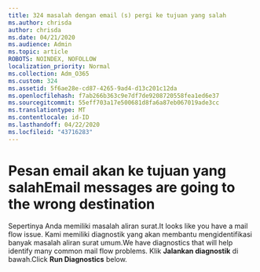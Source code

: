 ```yaml
---
title: 324 masalah dengan email (s) pergi ke tujuan yang salah
ms.author: chrisda
author: chrisda
ms.date: 04/21/2020
ms.audience: Admin
ms.topic: article
ROBOTS: NOINDEX, NOFOLLOW
localization_priority: Normal
ms.collection: Adm_O365
ms.custom: 324
ms.assetid: 5f6ae28e-cd87-4265-9ad4-d13c201c12da
ms.openlocfilehash: f7ab266b363c9e7df7de9208720558fea1ed6e37
ms.sourcegitcommit: 55eff703a17e500681d8fa6a87eb067019ade3cc
ms.translationtype: MT
ms.contentlocale: id-ID
ms.lasthandoff: 04/22/2020
ms.locfileid: "43716283"
---
```

# <a name="email-messages-are-going-to-the-wrong-destination"></a><span data-ttu-id="8c925-102">Pesan email akan ke tujuan yang salah</span><span class="sxs-lookup"><span data-stu-id="8c925-102">Email messages are going to the wrong destination</span></span>

<span data-ttu-id="8c925-103">Sepertinya Anda memiliki masalah aliran surat.</span><span class="sxs-lookup"><span data-stu-id="8c925-103">It looks like you have a mail flow issue.</span></span> <span data-ttu-id="8c925-104">Kami memiliki diagnostik yang akan membantu mengidentifikasi banyak masalah aliran surat umum.</span><span class="sxs-lookup"><span data-stu-id="8c925-104">We have diagnostics that will help identify many common mail flow problems.</span></span> <span data-ttu-id="8c925-105">Klik **Jalankan diagnostik** di bawah.</span><span class="sxs-lookup"><span data-stu-id="8c925-105">Click **Run Diagnostics** below.</span></span>
